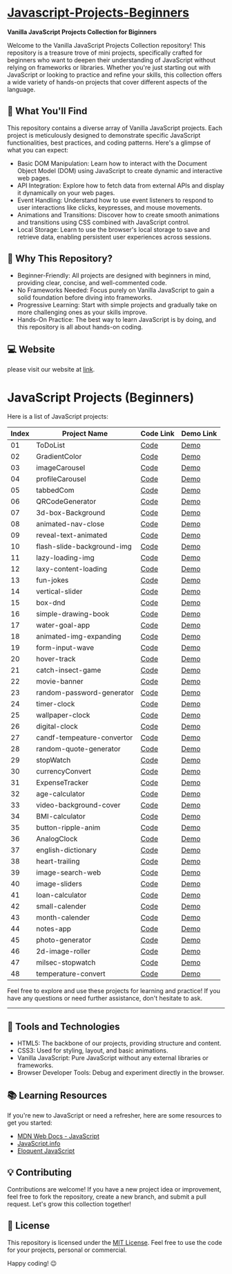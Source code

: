 # [Javascript-Projects-Beginners](https://github.com/PrajapatiRoshan/javascript-projects-beginners)

**Vanilla JavaScript Projects Collection for Biginners**

Welcome to the Vanilla JavaScript Projects Collection repository! This repository is a treasure trove of mini projects, specifically crafted for beginners who want to deepen their understanding of JavaScript without relying on frameworks or libraries. Whether you're just starting out with JavaScript or looking to practice and refine your skills, this collection offers a wide variety of hands-on projects that cover different aspects of the language.

## 📂 What You'll Find

This repository contains a diverse array of Vanilla JavaScript projects. Each project is meticulously designed to demonstrate specific JavaScript functionalities, best practices, and coding patterns. Here's a glimpse of what you can expect:

- Basic DOM Manipulation: Learn how to interact with the Document Object Model (DOM) using JavaScript to create dynamic and interactive web pages.
- API Integration: Explore how to fetch data from external APIs and display it dynamically on your web pages.
- Event Handling: Understand how to use event listeners to respond to user interactions like clicks, keypresses, and mouse movements.
- Animations and Transitions: Discover how to create smooth animations and transitions using CSS combined with JavaScript control.
- Local Storage: Learn to use the browser's local storage to save and retrieve data, enabling persistent user experiences across sessions.

## 🚀 Why This Repository?

- Beginner-Friendly: All projects are designed with beginners in mind, providing clear, concise, and well-commented code.
- No Frameworks Needed: Focus purely on Vanilla JavaScript to gain a solid foundation before diving into frameworks.
- Progressive Learning: Start with simple projects and gradually take on more challenging ones as your skills improve.
- Hands-On Practice: The best way to learn JavaScript is by doing, and this repository is all about hands-on coding.

## 💻 Website

please visit our website at [link](https://prajapatiroshan.github.io/javascript-projects-beginners/).

# JavaScript Projects (Beginners)

Here is a list of JavaScript projects:

| Index | Project Name               | Code Link                                                                                                        | Demo Link                                                                                             |
| ----- | -------------------------- | ---------------------------------------------------------------------------------------------------------------- | ----------------------------------------------------------------------------------------------------- |
| 01    | ToDoList                   | [Code](https://github.com/PrajapatiRoshan/javascript-projects-beginners/tree/main/1-ToDoList)                    | [Demo](https://prajapatiroshan.github.io/javascript-projects-beginners/1-ToDoList)                    |
| 02    | GradientColor              | [Code](https://github.com/PrajapatiRoshan/javascript-projects-beginners/tree/main/2-GradientColor)               | [Demo](https://prajapatiroshan.github.io/javascript-projects-beginners/2-GradientColor)               |
| 03    | imageCarousel              | [Code](https://github.com/PrajapatiRoshan/javascript-projects-beginners/tree/main/3-imageCarousel)               | [Demo](https://prajapatiroshan.github.io/javascript-projects-beginners/3-imageCarousel)               |
| 04    | profileCarousel            | [Code](https://github.com/PrajapatiRoshan/javascript-projects-beginners/tree/main/4-profileCarousel)             | [Demo](https://prajapatiroshan.github.io/javascript-projects-beginners/4-profileCarousel)             |
| 05    | tabbedCom                  | [Code](https://github.com/PrajapatiRoshan/javascript-projects-beginners/tree/main/5-tabbedCom)                   | [Demo](https://prajapatiroshan.github.io/javascript-projects-beginners/5-tabbedCom)                   |
| 06    | QRCodeGenerator            | [Code](https://github.com/PrajapatiRoshan/javascript-projects-beginners/tree/main/6-QRCodeGenerator)             | [Demo](https://prajapatiroshan.github.io/javascript-projects-beginners/6-QRCodeGenerator)             |
| 07    | 3d-box-Background          | [Code](https://github.com/PrajapatiRoshan/javascript-projects-beginners/tree/main/7-3d-box-Background)           | [Demo](https://prajapatiroshan.github.io/javascript-projects-beginners/7-3d-box-Background)           |
| 08    | animated-nav-close         | [Code](https://github.com/PrajapatiRoshan/javascript-projects-beginners/tree/main/8-animated-nav-close)          | [Demo](https://prajapatiroshan.github.io/javascript-projects-beginners/8-animated-nav-close)          |
| 09    | reveal-text-animated       | [Code](https://github.com/PrajapatiRoshan/javascript-projects-beginners/tree/main/9-reveal-text-animated)        | [Demo](https://prajapatiroshan.github.io/javascript-projects-beginners/9-reveal-text-animated)        |
| 10    | flash-slide-background-img | [Code](https://github.com/PrajapatiRoshan/javascript-projects-beginners/tree/main/10-flash-slide-background-img) | [Demo](https://prajapatiroshan.github.io/javascript-projects-beginners/10-flash-slide-background-img) |
| 11    | lazy-loading-img           | [Code](https://github.com/PrajapatiRoshan/javascript-projects-beginners/tree/main/11-lazy-loading-img)           | [Demo](https://prajapatiroshan.github.io/javascript-projects-beginners/11-lazy-loading-img)           |
| 12    | laxy-content-loading       | [Code](https://github.com/PrajapatiRoshan/javascript-projects-beginners/tree/main/12-laxy-content-loading)       | [Demo](https://prajapatiroshan.github.io/javascript-projects-beginners/12-laxy-content-loading)       |
| 13    | fun-jokes                  | [Code](https://github.com/PrajapatiRoshan/javascript-projects-beginners/tree/main/13-fun-jokes)                  | [Demo](https://prajapatiroshan.github.io/javascript-projects-beginners/13-fun-jokes)                  |
| 14    | vertical-slider            | [Code](https://github.com/PrajapatiRoshan/javascript-projects-beginners/tree/main/14-vertical-slider)            | [Demo](https://prajapatiroshan.github.io/javascript-projects-beginners/14-vertical-slider)            |
| 15    | box-dnd                    | [Code](https://github.com/PrajapatiRoshan/javascript-projects-beginners/tree/main/15-box-dnd)                    | [Demo](https://prajapatiroshan.github.io/javascript-projects-beginners/15-box-dnd)                    |
| 16    | simple-drawing-book        | [Code](https://github.com/PrajapatiRoshan/javascript-projects-beginners/tree/main/16-simple-drawing-book)        | [Demo](https://prajapatiroshan.github.io/javascript-projects-beginners/16-simple-drawing-book)        |
| 17    | water-goal-app             | [Code](https://github.com/PrajapatiRoshan/javascript-projects-beginners/tree/main/17-water-goal-app)             | [Demo](https://prajapatiroshan.github.io/javascript-projects-beginners/17-water-goal-app)             |
| 18    | animated-img-expanding     | [Code](https://github.com/PrajapatiRoshan/javascript-projects-beginners/tree/main/18-animated-img-expanding)     | [Demo](https://prajapatiroshan.github.io/javascript-projects-beginners/18-animated-img-expanding)     |
| 19    | form-input-wave            | [Code](https://github.com/PrajapatiRoshan/javascript-projects-beginners/tree/main/19-form-input-wave)            | [Demo](https://prajapatiroshan.github.io/javascript-projects-beginners/19-form-input-wave)            |
| 20    | hover-track                | [Code](https://github.com/PrajapatiRoshan/javascript-projects-beginners/tree/main/20-hover-track)                | [Demo](https://prajapatiroshan.github.io/javascript-projects-beginners/20-hover-track)                |
| 21    | catch-insect-game          | [Code](https://github.com/PrajapatiRoshan/javascript-projects-beginners/tree/main/21-catch-insect-game)          | [Demo](https://prajapatiroshan.github.io/javascript-projects-beginners/21-catch-insect-game)          |
| 22    | movie-banner               | [Code](https://github.com/PrajapatiRoshan/javascript-projects-beginners/tree/main/22-movie-banner)               | [Demo](https://prajapatiroshan.github.io/javascript-projects-beginners/22-movie-banner)               |
| 23    | random-password-generator  | [Code](https://github.com/PrajapatiRoshan/javascript-projects-beginners/tree/main/23-random-password-generator)  | [Demo](https://prajapatiroshan.github.io/javascript-projects-beginners/23-random-password-generator)  |
| 24    | timer-clock                | [Code](https://github.com/PrajapatiRoshan/javascript-projects-beginners/tree/main/24-timer-clock)                | [Demo](https://prajapatiroshan.github.io/javascript-projects-beginners/24-timer-clock)                |
| 25    | wallpaper-clock            | [Code](https://github.com/PrajapatiRoshan/javascript-projects-beginners/tree/main/25-wallpaper-clock)            | [Demo](https://prajapatiroshan.github.io/javascript-projects-beginners/25-wallpaper-clock)            |
| 26    | digital-clock              | [Code](https://github.com/PrajapatiRoshan/javascript-projects-beginners/tree/main/26-digital-clock)              | [Demo](https://prajapatiroshan.github.io/javascript-projects-beginners/26-digital-clock)              |
| 27    | candf-tempeature-convertor | [Code](https://github.com/PrajapatiRoshan/javascript-projects-beginners/tree/main/27-candf-tempeature-convertor) | [Demo](https://prajapatiroshan.github.io/javascript-projects-beginners/27-candf-tempeature-convertor) |
| 28    | random-quote-generator     | [Code](https://github.com/PrajapatiRoshan/javascript-projects-beginners/tree/main/28-random-quote-generator)     | [Demo](https://prajapatiroshan.github.io/javascript-projects-beginners/28-random-quote-generator)     |
| 29    | stopWatch                  | [Code](https://github.com/PrajapatiRoshan/javascript-projects-beginners/tree/main/29-stopWatch)                  | [Demo](https://prajapatiroshan.github.io/javascript-projects-beginners/29-stopWatch)                  |
| 30    | currencyConvert            | [Code](https://github.com/PrajapatiRoshan/javascript-projects-beginners/tree/main/30-currencyConvert)            | [Demo](https://prajapatiroshan.github.io/javascript-projects-beginners/30-currencyConvert)            |
| 31    | ExpenseTracker             | [Code](https://github.com/PrajapatiRoshan/javascript-projects-beginners/tree/main/31-ExpenseTracker)             | [Demo](https://prajapatiroshan.github.io/javascript-projects-beginners/31-ExpenseTracker)             |
| 32    | age-calculator             | [Code](https://github.com/PrajapatiRoshan/javascript-projects-beginners/tree/main/32-age-calculator)             | [Demo](https://prajapatiroshan.github.io/javascript-projects-beginners/32-age-calculator)             |
| 33    | video-background-cover     | [Code](https://github.com/PrajapatiRoshan/javascript-projects-beginners/tree/main/33-video-background-cover)     | [Demo](https://prajapatiroshan.github.io/javascript-projects-beginners/33-video-background-cover)     |
| 34    | BMI-calculator             | [Code](https://github.com/PrajapatiRoshan/javascript-projects-beginners/tree/main/34-BMI-calculator)             | [Demo](https://prajapatiroshan.github.io/javascript-projects-beginners/34-BMI-calculator)             |
| 35    | button-ripple-anim         | [Code](https://github.com/PrajapatiRoshan/javascript-projects-beginners/tree/main/35-button-ripple-anim)         | [Demo](https://prajapatiroshan.github.io/javascript-projects-beginners/35-button-ripple-anim)         |
| 36    | AnalogClock                | [Code](https://github.com/PrajapatiRoshan/javascript-projects-beginners/tree/main/36-AnalogClock)                | [Demo](https://prajapatiroshan.github.io/javascript-projects-beginners/36-AnalogClock)                |
| 37    | english-dictionary         | [Code](https://github.com/PrajapatiRoshan/javascript-projects-beginners/tree/main/37-english-dictionary)         | [Demo](https://prajapatiroshan.github.io/javascript-projects-beginners/37-english-dictionary)         |
| 38    | heart-trailing             | [Code](https://github.com/PrajapatiRoshan/javascript-projects-beginners/tree/main/38-heart-trailing)             | [Demo](https://prajapatiroshan.github.io/javascript-projects-beginners/38-heart-trailing)             |
| 39    | image-search-web           | [Code](https://github.com/PrajapatiRoshan/javascript-projects-beginners/tree/main/39-image-search-web)           | [Demo](https://prajapatiroshan.github.io/javascript-projects-beginners/39-image-search-web)           |
| 40    | image-sliders              | [Code](https://github.com/PrajapatiRoshan/javascript-projects-beginners/tree/main/40-image-sliders)              | [Demo](https://prajapatiroshan.github.io/javascript-projects-beginners/40-image-sliders)              |
| 41    | loan-calculator            | [Code](https://github.com/PrajapatiRoshan/javascript-projects-beginners/tree/main/41-loan-calculator)            | [Demo](https://prajapatiroshan.github.io/javascript-projects-beginners/41-loan-calculator)            |
| 42    | small-calender             | [Code](https://github.com/PrajapatiRoshan/javascript-projects-beginners/tree/main/42-small-calender)             | [Demo](https://prajapatiroshan.github.io/javascript-projects-beginners/42-small-calender)             |
| 43    | month-calender             | [Code](https://github.com/PrajapatiRoshan/javascript-projects-beginners/tree/main/43-month-calender)             | [Demo](https://prajapatiroshan.github.io/javascript-projects-beginners/43-month-calender)             |
| 44    | notes-app                  | [Code](https://github.com/PrajapatiRoshan/javascript-projects-beginners/tree/main/44-notes-app)                  | [Demo](https://prajapatiroshan.github.io/javascript-projects-beginners/44-notes-app)                  |
| 45    | photo-generator            | [Code](https://github.com/PrajapatiRoshan/javascript-projects-beginners/tree/main/45-photo-generator)            | [Demo](https://prajapatiroshan.github.io/javascript-projects-beginners/45-photo-generator)            |
| 46    | 2d-image-roller            | [Code](https://github.com/PrajapatiRoshan/javascript-projects-beginners/tree/main/46-2d-image-roller)            | [Demo](https://prajapatiroshan.github.io/javascript-projects-beginners/46-2d-image-roller)            |
| 47    | milsec-stopwatch           | [Code](https://github.com/PrajapatiRoshan/javascript-projects-beginners/tree/main/47-milsec-stopwatch)           | [Demo](https://prajapatiroshan.github.io/javascript-projects-beginners/47-milsec-stopwatch)           |
| 48    | temperature-convert        | [Code](https://github.com/PrajapatiRoshan/javascript-projects-beginners/tree/main/48-temperature-convert)        | [Demo](https://prajapatiroshan.github.io/javascript-projects-beginners/48-temperature-convert)        |

Feel free to explore and use these projects for learning and practice! If you have any questions or need further assistance, don't hesitate to ask.

---

## 🧰 Tools and Technologies

- HTML5: The backbone of our projects, providing structure and content.
- CSS3: Used for styling, layout, and basic animations.
- Vanilla JavaScript: Pure JavaScript without any external libraries or frameworks.
- Browser Developer Tools: Debug and experiment directly in the browser.

## 📚 Learning Resources

If you're new to JavaScript or need a refresher, here are some resources to get you started:

- [MDN Web Docs - JavaScript](https://developer.mozilla.org/en-US/docs/Web/JavaScript)
- [JavaScript.info](https://javascript.info/)
- [Eloquent JavaScript](https://eloquentjavascript.net/)

## 💡 Contributing

Contributions are welcome! If you have a new project idea or improvement, feel free to fork the repository, create a new branch, and submit a pull request. Let's grow this collection together!

## 📝 License

This repository is licensed under the [MIT License](LICENSE). Feel free to use the code for your projects, personal or commercial.

Happy coding! 😉
